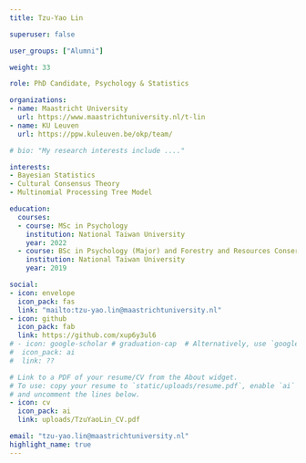 ```yaml
---
title: Tzu-Yao Lin

superuser: false

user_groups: ["Alumni"]

weight: 33

role: PhD Candidate, Psychology & Statistics

organizations:
- name: Maastricht University
  url: https://www.maastrichtuniversity.nl/t-lin
- name: KU Leuven
  url: https://ppw.kuleuven.be/okp/team/

# bio: "My research interests include ...."

interests:
- Bayesian Statistics
- Cultural Consensus Theory
- Multinomial Processing Tree Model

education:
  courses:
  - course: MSc in Psychology
    institution: National Taiwan University
    year: 2022
  - course: BSc in Psychology (Major) and Forestry and Resources Conservation (minor) 
    institution: National Taiwan University
    year: 2019

social:
- icon: envelope
  icon_pack: fas
  link: "mailto:tzu-yao.lin@maastrichtuniversity.nl"
- icon: github
  icon_pack: fab
  link: https://github.com/xup6y3ul6
# - icon: google-scholar # graduation-cap  # Alternatively, use `google-scholar` icon from `ai` icon pack
#  icon_pack: ai
#  link: ??

# Link to a PDF of your resume/CV from the About widget.
# To use: copy your resume to `static/uploads/resume.pdf`, enable `ai` icons in `params.toml`,
# and uncomment the lines below.
- icon: cv
  icon_pack: ai
  link: uploads/TzuYaoLin_CV.pdf

email: "tzu-yao.lin@maastrichtuniversity.nl"
highlight_name: true
---
```

